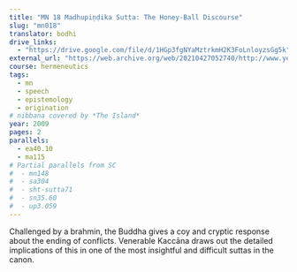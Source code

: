 ```yaml
---
title: "MN 18 Madhupiṇḍika Sutta: The Honey-Ball Discourse"
slug: "mn018"
translator: bodhi
drive_links:
  - "https://drive.google.com/file/d/1HGp3fgNYaMztrkmH2K3FoLnloyzsGg5k"
external_url: "https://web.archive.org/web/20210427052740/http://www.yellowrobe.com/component/content/article/120-majjhima-nikaya/350-mn-18-madhupiika-sutta-the-honeyball.html"
course: hermeneutics
tags:
  - mn
  - speech
  - epistemology
  - origination
# nibbana covered by *The Island*
year: 2009
pages: 2
parallels:
  - ea40.10
  - ma115
# Partial parallels from SC
#  - mn148
#  - sa304
#  - sht-sutta71
#  - sn35.60
#  - up3.059
---
```


Challenged by a brahmin, the Buddha gives a coy and cryptic response about the ending of conflicts. Venerable Kaccāna draws out the detailed implications of this in one of the most insightful and difficult suttas in the canon.
